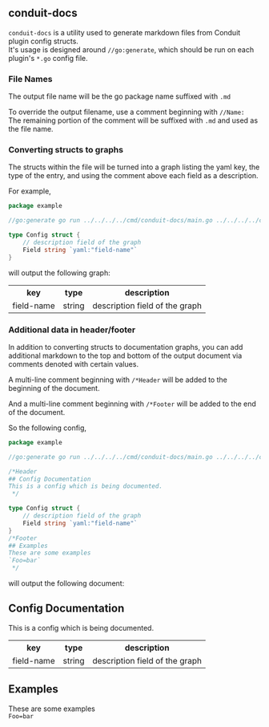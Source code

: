 ## conduit-docs

`conduit-docs` is a utility used to generate markdown files from Conduit plugin config structs.  
It's usage is designed around `//go:generate`, which should be run on each plugin's `*.go` config file.

### File Names
The output file name will be the go package name suffixed with `.md`

To override the output filename, use a comment beginning with `//Name: ` The remaining portion of the comment will be
suffixed with `.md` and used as the file name.

### Converting structs to graphs
The structs within the file will be turned into a graph listing the yaml key, the type of the entry, and
using the comment above each field as a description.

For example,

```go
package example 

//go:generate go run ../../../../cmd/conduit-docs/main.go ../../../../conduit-docs/

type Config struct {
	// description field of the graph
	Field string `yaml:"field-name"`
}
```
will output the following graph:
<table>
<tr>
<th>key</th><th>type</th><th>description</th>
</tr>
<tr>
<td>field-name</td><td>string</td><td>description field of the graph</td>
</tr>
</table>

### Additional data in header/footer

In addition to converting structs to documentation graphs, you can add additional markdown to the top and bottom of the
output document via comments denoted with certain values.

A multi-line comment beginning with `/*Header` will be added to the beginning of the document.

And a multi-line comment beginning with `/*Footer` will be added to the end of the document.

So the following config,

```go
package example 

//go:generate go run ../../../../cmd/conduit-docs/main.go ../../../../conduit-docs/

/*Header
## Config Documentation
This is a config which is being documented.
 */

type Config struct {
	// description field of the graph
	Field string `yaml:"field-name"`
}
/*Footer
## Examples
These are some examples  
`Foo=bar`
 */
```
will output the following document:
## Config Documentation
This is a config which is being documented.
<table>
<tr>
<th>key</th><th>type</th><th>description</th>
</tr>
<tr>
<td>field-name</td><td>string</td><td>description field of the graph</td>
</tr>
</table>

## Examples
These are some examples  
`Foo=bar`
